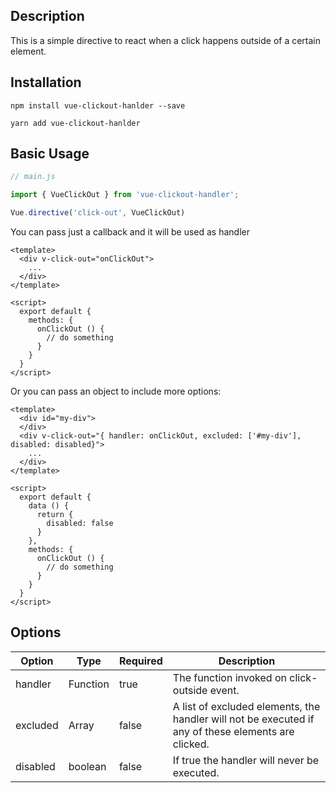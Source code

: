 ## Description

This is a simple directive to react when a click happens outside of a certain element.

## Installation

```
npm install vue-clickout-hanlder --save
```

```
yarn add vue-clickout-hanlder
```

## Basic Usage

```js
// main.js

import { VueClickOut } from 'vue-clickout-handler';

Vue.directive('click-out', VueClickOut)
```

You can pass just a callback and it will be used as handler

```vue
<template>
  <div v-click-out="onClickOut">
    ...
  </div>
</template>

<script>
  export default {
    methods: {
      onClickOut () {
        // do something
      }
    }
  }
</script>
```

Or you can pass an object to include more options:

```vue
<template>
  <div id="my-div">
  </div>
  <div v-click-out="{ handler: onClickOut, excluded: ['#my-div'], disabled: disabled}">
    ...
  </div>
</template>

<script>
  export default {
    data () {
      return {
        disabled: false
      }
    },
    methods: {
      onClickOut () {
        // do something
      }
    }
  }
</script>
```

## Options

<table class="options">
    <thead>
        <tr>
            <th>Option</th>
            <th>Type</th>
            <th>Required</th>
            <th>Description</th>
        </tr>
    </thead>
    <tbody>
        <tr>
            <td>handler</td>
            <td>Function</td>
            <td>true</td>
            <td>The function invoked on click-outside event.</td>
        </tr>
        <tr>
            <td>excluded</td>
            <td>Array</td>
            <td>false</td>
            <td>A list of excluded elements, the handler will not be executed if any of these elements are clicked.</td>
        </tr>
        <tr>
            <td>disabled</td>
            <td>boolean</td>
            <td>false</td>
            <td>If true the handler will never be executed.</td>
        </tr>
    </tbody>
</table>
